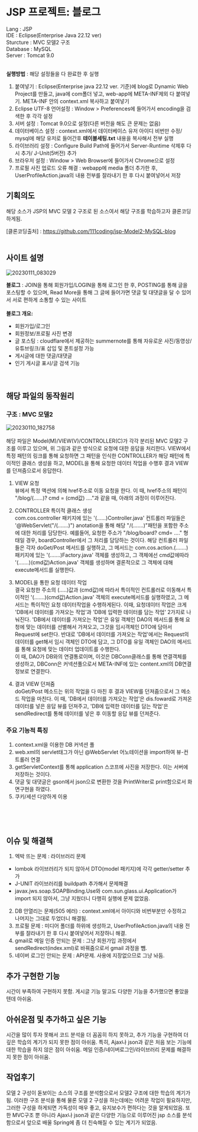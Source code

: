 # JSP 프로젝트: 블로그
Lang : JSP <br/>
IDE : Eclipse(Enterprise Java 22.12 ver) <br/>
Sturcture : MVC 모델2 구조<br/>
Database : MySQL<br/>
Server : Tomcat 9.0<br/><br/>

**실행방법** : 해당 설정들을 다 완료한 후 실행
1. 붙여넣기 : Eclipse(Enterprise java 22.12 ver. 기준)에 blog로 Dynamic Web Project를 만들고, java에 com폴더 넣고, web-app에 META-INF제외 다 붙여넣기. META-INF 안의 context.xml 복사하고 붙여넣기 
2. Eclipse UTF-8 언어설정 : Window > Preferences에 들어가서 encoding을 검색한 후 각각 설정
3. 서버 설정 : Tomcat 9.0으로 설정(다른 버전을 해도 큰 문제는 없음)
4. 데이터베이스 설정 : context.xml에서 데이터베이스 유저 아이디 비번만 수정/ mysql에 해당 유저로 들어간후 **테이블세팅.txt** 내용을 복사해서 전부 실행
5. 라이브러리 설정 : Configure Build Path에 들어가서 Server-Runtime 삭제후 다시 추가/ J-Unit(5버전) 추가 <br/>
6. 브라우저 설정 : Window > Web Browser에 들어가서 Chrome으로 설정<br/>
7. 프로필 사진 업로드 오류 해결 : webapp에 media 폴더 추가한 후, UserProfileAction.java의 내용 전부를 잘라내기 한 후 다시 붙여넣어서 저장

## 기획의도
해당 소스가 JSP의 MVC 모델 2 구조로 된 소스여서 해당 구조를 학습하고자 클론코딩 하게됨.  

[클론코딩출처] : https://github.com/111coding/jsp-Model2-MySQL-blog
<br/><br/>
## 사이트 설명
![20230111_083029](https://user-images.githubusercontent.com/117807082/211684132-87d0c0b6-709a-4da8-a5fd-fec654e80605.png)
  
**블로그** : JOIN을 통해 회원가입/LOGIN을 통해 로그인 한 후, POSTING를 통해 글을 포스팅할 수 있으며, Read More을 통해 그 글에 들어가면 댓글 및 대댓글을 달 수 있어서 서로 편하게 소통할 수 있는 사이트
 <br/><br/>
 **블로그 개요:** 
 + 회원가입/로그인 
 + 회원정보/프로필 사진 변경
 + 글 포스팅 : cloudflare에서 제공하는 summernote를 통해 자유로운 사진/동영상/유튜브링크/표 삽입 및 폰트설정 가능
 + 게시글에 대한 댓글/대댓글
 + 인기 게시글 표시/글 검색 기능
 <br/><br/><br/> 
## 해당 파일의 동작원리


### 구조 : MVC 모델2
![20230110_182758](https://user-images.githubusercontent.com/117807082/211515832-4d498662-a6e3-4067-92ba-54ea8cf0afc5.png)
<br/><br/>
해당 파일은 Model(M)/VIEW(V)/CONTROLLER(C)가 각각 분리된 MVC 모델2 구조를 이루고 있으며, 위 그림과 같은 방식으로 요청에 대한 응답을 처리한다. VIEW에서 특정 패턴의 링크를 통해 요청하면 그 패턴을 인식한 CONTROLLER가 해당 패턴에 특이적인 클래스 생성을 하고, MODEL을 통해 요청한 데이터 작업을 수행후 결과 VIEW를 던져줌으로서 응답한다.
1. VIEW 요청<br/>
뷰에서 특정 액션에 의해 href주소로 이동 요청을 한다. 이 때, href주소의 패턴이 "/blog/(......)? cmd = (cmd값) ...."과 같을 때, 아래의 과정이 이루어진다.

2. CONTROLLER 특이적 클래스 생성<br/>
com.cos.controller 패키지에 있는 '(......)Controller.java' 컨트롤러 파일들은 '@WebServlet("/(.......)") anotation을 통해 해당 "/(.......)"패턴을 포함한 주소에 대한 처리를 담당한다. 예를들어, 요청한 주소가 "/blog/board? cmd= ...." 형태일 경우, boardController에서 그 처리를 담당하는 것이다. 해당 컨트롤러 파일들은 각자 doGet/Post 메서드를 실행하고, 그 메서드는 com.cos.action.(.......) 패키지에 있는 '(.......)Factory.java' 객체를 생성하고, 그 객체에선 cmd값에따라 '(.......)(cmd값)Action.java' 객체를 생성하며 결론적으로 그 객체에 대해 execute메서드를 실행한다. 
3. MODEL을 통한 요청 데이터 작업<br/>
결국 요청한 주소의 (.....)값과 (cmd값)에 따라서 특이적인 컨트롤러로 이동해서 특이적인 '(.......)(cmd값)Action.java' 객체의 execute메서드를 실행하였고, 그 메서드는 특이적인 요청 데이터작업을 수행하게된다. 이때, 요청데이터 작업은 크게 'DB에서 데이터를 가져오는 작업'과 'DB에 입력한 데이터를 담는 작업' 2가지로 나눠진다. 'DB에서 데이터를 가져오는 작업'은 유일 객체인 DAO의 메서드를 통해 요청에 맞는 데이터를 선별해서 가져오고, 그것을 임시객체인 DTO에 담아서 Request에 set한다. 반대로 'DB에서 데이터를 가져오는 작업'에서는 Request의 데이터를 get해서 임시 객체인 DTO에 담고, 그 DTO를 유일 객체인 DAO의 메서드를 통해 요청에 맞는 데이터 업데이트를 수행한다.<br/>
이 때, DAO가 DB와의 연결통로이며, 이것은 DBConn클래스를 통해 연결객체를 생성하고, DBConn은 커넥션풀으로서 META-INF에 있는 content.xml의 DB연결정보로 연결한다.

4. 결과 VIEW 던져줌<br/>
doGet/Post 메소드는 위의 작업을 다 마친 후 결과 VIEW를 던져줌으로서 그 메소드 작업을 마친다. 이 때, 'DB에서 데이터를 가져오는 작업'은 dis.foward로 가져온 데이터를 넣은 응답 뷰를 던져주고, 'DB에 입력한 데이터를 담는 작업'은 sendRedirect를 통해 데이터를 넣은 후 이동할 응답 뷰를 던져준다.

### 주요 기능적 특징<br/>
1. context.xml을 이용한 DB 커넥션 풀
2. web.xml의 servlet태그가 아닌 @WebServlet 어노테이션을 import하여 뷰-컨트롤러 연결
3. getServletContext를 통해 application 스코프에 사진을 저장한다. 이는 서버에 저장하는 것이다.
4. 댓글 및 대댓글은 gson에서 json으로 변환한 것을 PrintWriter로 print함으로서 화면구현을 하였다.
5. 쿠키/세션 다양하게 이용

<br/><br/><br/>

## 이슈 및 해결책
1. 엑박 뜨는 문제 : 라이브러리 문제
- lombok 라이브러리가 되지 않아서 DTO(model 패키지)에 각각 getter/setter 추가<br/>
- J-UNIT 라이브러리를 buildpath 추가해서 문제해결<br/>
-  javax.jws.soap.SOAPBinding.Use와 com.sun.glass.ui.Application가 import 되지 않아서, 그냥 지웠더니 다행히 실행에 문제 없었음.
2. DB 안열리는 문제(505 에러) : context.xml에서 아이디와 비번부분만 수정하고 나머지는 그대로 두었더니 해결됨.
3. 프로필 문제 : 미디어 폴더를 하위에 생성하고, UserProfileAction.java의 내용 전부를 잘라내기 한 후 다시 붙여넣어서 저장하니 해결.
4. gmail로 메일 인증 안되는 문제 : 그냥 회원가입 과정에서 sendRedirect(index.xml)로 바꿔줌으로서 gmail 과정을 뺌.
5. 네이버 로그인 안되는 문제 : API문제. 사용에 지장없으므로 그냥 놔둠.


## 추가 구현한 기능
시간이 부족하여 구현하지 못함. 게시글 기능 말고도 다양한 기능을 추가했으면 좋았을텐데 아쉬움.

## 아쉬운점 및 추가하고 싶은 기능
시간을 많이 투자 못해서 코드 분석을 더 꼼꼼히 하지 못하고, 추가 기능을 구현하여 더 깊은 학습의 계기가 되지 못한 점이 아쉬움. 특히, Ajax나 json과 같은 처음 보는 기능에 대한 학습을 하지 않은 점이 아쉬움. 메일 인증/네이버로그인/라이브러리 문제를 해결하지 못한 점이 아쉬움.


## 작업후기
모델 2 구성이 돋보이는 소스의 구조를 분석함으로서 모델2 구조에 대한 학습의 계기가 됨. 이러한 구조 분석을 통해 물론 모델 2 구성을 하는데에는 어려운 작업이 필요하지만, 그러한 구성을 하게되면 가독성이 매우 좋고, 유지보수가 편하다는 것을 알게되었음. 또한 MVC구조 뿐 아니라 Ajax나 json과 같은 다양한 기능으로 이루어진 jsp 소스를 분석함으로서 앞으로 배울 Spring에 좀 더 친숙해질 수 있는 계기가 되었음.

